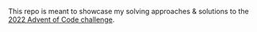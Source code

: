 This repo is meant to showcase my solving approaches & solutions to the [2022 Advent of Code challenge](https://adventofcode.com/2022/about).

